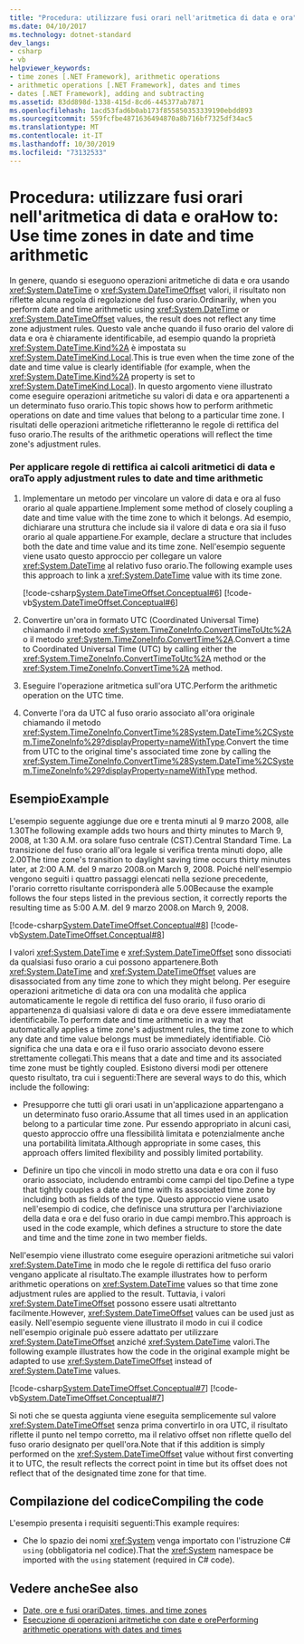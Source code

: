 ```yaml
---
title: "Procedura: utilizzare fusi orari nell'aritmetica di data e ora"
ms.date: 04/10/2017
ms.technology: dotnet-standard
dev_langs:
- csharp
- vb
helpviewer_keywords:
- time zones [.NET Framework], arithmetic operations
- arithmetic operations [.NET Framework], dates and times
- dates [.NET Framework], adding and subtracting
ms.assetid: 83dd898d-1338-415d-8cd6-445377ab7871
ms.openlocfilehash: 1acd53fad6b0ab173f855850353339190ebdd893
ms.sourcegitcommit: 559fcfbe4871636494870a8b716bf7325df34ac5
ms.translationtype: MT
ms.contentlocale: it-IT
ms.lasthandoff: 10/30/2019
ms.locfileid: "73132533"
---
```

# <a name="how-to-use-time-zones-in-date-and-time-arithmetic"></a><span data-ttu-id="09220-102">Procedura: utilizzare fusi orari nell'aritmetica di data e ora</span><span class="sxs-lookup"><span data-stu-id="09220-102">How to: Use time zones in date and time arithmetic</span></span>

<span data-ttu-id="09220-103">In genere, quando si eseguono operazioni aritmetiche di data e ora usando <xref:System.DateTime> o <xref:System.DateTimeOffset> valori, il risultato non riflette alcuna regola di regolazione del fuso orario.</span><span class="sxs-lookup"><span data-stu-id="09220-103">Ordinarily, when you perform date and time arithmetic using <xref:System.DateTime> or <xref:System.DateTimeOffset> values, the result does not reflect any time zone adjustment rules.</span></span> <span data-ttu-id="09220-104">Questo vale anche quando il fuso orario del valore di data e ora è chiaramente identificabile, ad esempio quando la proprietà <xref:System.DateTime.Kind%2A> è impostata su <xref:System.DateTimeKind.Local>.</span><span class="sxs-lookup"><span data-stu-id="09220-104">This is true even when the time zone of the date and time value is clearly identifiable (for example, when the <xref:System.DateTime.Kind%2A> property is set to <xref:System.DateTimeKind.Local>).</span></span> <span data-ttu-id="09220-105">In questo argomento viene illustrato come eseguire operazioni aritmetiche su valori di data e ora appartenenti a un determinato fuso orario.</span><span class="sxs-lookup"><span data-stu-id="09220-105">This topic shows how to perform arithmetic operations on date and time values that belong to a particular time zone.</span></span> <span data-ttu-id="09220-106">I risultati delle operazioni aritmetiche rifletteranno le regole di rettifica del fuso orario.</span><span class="sxs-lookup"><span data-stu-id="09220-106">The results of the arithmetic operations will reflect the time zone's adjustment rules.</span></span>

### <a name="to-apply-adjustment-rules-to-date-and-time-arithmetic"></a><span data-ttu-id="09220-107">Per applicare regole di rettifica ai calcoli aritmetici di data e ora</span><span class="sxs-lookup"><span data-stu-id="09220-107">To apply adjustment rules to date and time arithmetic</span></span>

1. <span data-ttu-id="09220-108">Implementare un metodo per vincolare un valore di data e ora al fuso orario al quale appartiene.</span><span class="sxs-lookup"><span data-stu-id="09220-108">Implement some method of closely coupling a date and time value with the time zone to which it belongs.</span></span> <span data-ttu-id="09220-109">Ad esempio, dichiarare una struttura che include sia il valore di data e ora sia il fuso orario al quale appartiene.</span><span class="sxs-lookup"><span data-stu-id="09220-109">For example, declare a structure that includes both the date and time value and its time zone.</span></span> <span data-ttu-id="09220-110">Nell'esempio seguente viene usato questo approccio per collegare un valore <xref:System.DateTime> al relativo fuso orario.</span><span class="sxs-lookup"><span data-stu-id="09220-110">The following example uses this approach to link a <xref:System.DateTime> value with its time zone.</span></span>

   [!code-csharp[System.DateTimeOffset.Conceptual#6](../../../samples/snippets/csharp/VS_Snippets_CLR_System/system.DateTimeOffset.Conceptual/cs/Conceptual6.cs#6)]
   [!code-vb[System.DateTimeOffset.Conceptual#6](../../../samples/snippets/visualbasic/VS_Snippets_CLR_System/system.DateTimeOffset.Conceptual/vb/Conceptual6.vb#6)]

2. <span data-ttu-id="09220-111">Convertire un'ora in formato UTC (Coordinated Universal Time) chiamando il metodo <xref:System.TimeZoneInfo.ConvertTimeToUtc%2A> o il metodo <xref:System.TimeZoneInfo.ConvertTime%2A>.</span><span class="sxs-lookup"><span data-stu-id="09220-111">Convert a time to Coordinated Universal Time (UTC) by calling either the <xref:System.TimeZoneInfo.ConvertTimeToUtc%2A> method or the <xref:System.TimeZoneInfo.ConvertTime%2A> method.</span></span>

3. <span data-ttu-id="09220-112">Eseguire l'operazione aritmetica sull'ora UTC.</span><span class="sxs-lookup"><span data-stu-id="09220-112">Perform the arithmetic operation on the UTC time.</span></span>

4. <span data-ttu-id="09220-113">Converte l'ora da UTC al fuso orario associato all'ora originale chiamando il metodo <xref:System.TimeZoneInfo.ConvertTime%28System.DateTime%2CSystem.TimeZoneInfo%29?displayProperty=nameWithType>.</span><span class="sxs-lookup"><span data-stu-id="09220-113">Convert the time from UTC to the original time's associated time zone by calling the <xref:System.TimeZoneInfo.ConvertTime%28System.DateTime%2CSystem.TimeZoneInfo%29?displayProperty=nameWithType> method.</span></span>

## <a name="example"></a><span data-ttu-id="09220-114">Esempio</span><span class="sxs-lookup"><span data-stu-id="09220-114">Example</span></span>

<span data-ttu-id="09220-115">L'esempio seguente aggiunge due ore e trenta minuti al 9 marzo 2008, alle 1.30</span><span class="sxs-lookup"><span data-stu-id="09220-115">The following example adds two hours and thirty minutes to March 9, 2008, at 1:30 A.M.</span></span> <span data-ttu-id="09220-116">ora solare fuso centrale (CST).</span><span class="sxs-lookup"><span data-stu-id="09220-116">Central Standard Time.</span></span> <span data-ttu-id="09220-117">La transizione del fuso orario all'ora legale si verifica trenta minuti dopo, alle 2.00</span><span class="sxs-lookup"><span data-stu-id="09220-117">The time zone's transition to daylight saving time occurs thirty minutes later, at 2:00 A.M.</span></span> <span data-ttu-id="09220-118">del 9 marzo 2008.</span><span class="sxs-lookup"><span data-stu-id="09220-118">on March 9, 2008.</span></span> <span data-ttu-id="09220-119">Poiché nell'esempio vengono seguiti i quattro passaggi elencati nella sezione precedente, l'orario corretto risultante corrisponderà alle 5.00</span><span class="sxs-lookup"><span data-stu-id="09220-119">Because the example follows the four steps listed in the previous section, it correctly reports the resulting time as 5:00 A.M.</span></span> <span data-ttu-id="09220-120">del 9 marzo 2008.</span><span class="sxs-lookup"><span data-stu-id="09220-120">on March 9, 2008.</span></span>

[!code-csharp[System.DateTimeOffset.Conceptual#8](../../../samples/snippets/csharp/VS_Snippets_CLR_System/system.DateTimeOffset.Conceptual/cs/Conceptual8.cs#8)]
[!code-vb[System.DateTimeOffset.Conceptual#8](../../../samples/snippets/visualbasic/VS_Snippets_CLR_System/system.DateTimeOffset.Conceptual/vb/Conceptual8.vb#8)]

<span data-ttu-id="09220-121">I valori <xref:System.DateTime> e <xref:System.DateTimeOffset> sono dissociati da qualsiasi fuso orario a cui possono appartenere.</span><span class="sxs-lookup"><span data-stu-id="09220-121">Both <xref:System.DateTime> and <xref:System.DateTimeOffset> values are disassociated from any time zone to which they might belong.</span></span> <span data-ttu-id="09220-122">Per eseguire operazioni aritmetiche di data ora con una modalità che applica automaticamente le regole di rettifica del fuso orario, il fuso orario di appartenenza di qualsiasi valore di data e ora deve essere immediatamente identificabile.</span><span class="sxs-lookup"><span data-stu-id="09220-122">To perform date and time arithmetic in a way that automatically applies a time zone's adjustment rules, the time zone to which any date and time value belongs must be immediately identifiable.</span></span> <span data-ttu-id="09220-123">Ciò significa che una data e ora e il fuso orario associato devono essere strettamente collegati.</span><span class="sxs-lookup"><span data-stu-id="09220-123">This means that a date and time and its associated time zone must be tightly coupled.</span></span> <span data-ttu-id="09220-124">Esistono diversi modi per ottenere questo risultato, tra cui i seguenti:</span><span class="sxs-lookup"><span data-stu-id="09220-124">There are several ways to do this, which include the following:</span></span>

- <span data-ttu-id="09220-125">Presupporre che tutti gli orari usati in un'applicazione appartengano a un determinato fuso orario.</span><span class="sxs-lookup"><span data-stu-id="09220-125">Assume that all times used in an application belong to a particular time zone.</span></span> <span data-ttu-id="09220-126">Pur essendo appropriato in alcuni casi, questo approccio offre una flessibilità limitata e potenzialmente anche una portabilità limitata.</span><span class="sxs-lookup"><span data-stu-id="09220-126">Although appropriate in some cases, this approach offers limited flexibility and possibly limited portability.</span></span>

- <span data-ttu-id="09220-127">Definire un tipo che vincoli in modo stretto una data e ora con il fuso orario associato, includendo entrambi come campi del tipo.</span><span class="sxs-lookup"><span data-stu-id="09220-127">Define a type that tightly couples a date and time with its associated time zone by including both as fields of the type.</span></span> <span data-ttu-id="09220-128">Questo approccio viene usato nell'esempio di codice, che definisce una struttura per l'archiviazione della data e ora e del fuso orario in due campi membro.</span><span class="sxs-lookup"><span data-stu-id="09220-128">This approach is used in the code example, which defines a structure to store the date and time and the time zone in two member fields.</span></span>

<span data-ttu-id="09220-129">Nell'esempio viene illustrato come eseguire operazioni aritmetiche sui valori <xref:System.DateTime> in modo che le regole di rettifica del fuso orario vengano applicate al risultato.</span><span class="sxs-lookup"><span data-stu-id="09220-129">The example illustrates how to perform arithmetic operations on <xref:System.DateTime> values so that time zone adjustment rules are applied to the result.</span></span> <span data-ttu-id="09220-130">Tuttavia, i valori <xref:System.DateTimeOffset> possono essere usati altrettanto facilmente.</span><span class="sxs-lookup"><span data-stu-id="09220-130">However, <xref:System.DateTimeOffset> values can be used just as easily.</span></span> <span data-ttu-id="09220-131">Nell'esempio seguente viene illustrato il modo in cui il codice nell'esempio originale può essere adattato per utilizzare <xref:System.DateTimeOffset> anziché <xref:System.DateTime> valori.</span><span class="sxs-lookup"><span data-stu-id="09220-131">The following example illustrates how the code in the original example might be adapted to use <xref:System.DateTimeOffset> instead of <xref:System.DateTime> values.</span></span>

[!code-csharp[System.DateTimeOffset.Conceptual#7](../../../samples/snippets/csharp/VS_Snippets_CLR_System/system.DateTimeOffset.Conceptual/cs/Conceptual6.cs#7)]
[!code-vb[System.DateTimeOffset.Conceptual#7](../../../samples/snippets/visualbasic/VS_Snippets_CLR_System/system.DateTimeOffset.Conceptual/vb/Conceptual6.vb#7)]

<span data-ttu-id="09220-132">Si noti che se questa aggiunta viene eseguita semplicemente sul valore <xref:System.DateTimeOffset> senza prima convertirlo in ora UTC, il risultato riflette il punto nel tempo corretto, ma il relativo offset non riflette quello del fuso orario designato per quell'ora.</span><span class="sxs-lookup"><span data-stu-id="09220-132">Note that if this addition is simply performed on the <xref:System.DateTimeOffset> value without first converting it to UTC, the result reflects the correct point in time but its offset does not reflect that of the designated time zone for that time.</span></span>

## <a name="compiling-the-code"></a><span data-ttu-id="09220-133">Compilazione del codice</span><span class="sxs-lookup"><span data-stu-id="09220-133">Compiling the code</span></span>

<span data-ttu-id="09220-134">L'esempio presenta i requisiti seguenti:</span><span class="sxs-lookup"><span data-stu-id="09220-134">This example requires:</span></span>

- <span data-ttu-id="09220-135">Che lo spazio dei nomi <xref:System> venga importato con l'istruzione C# `using` (obbligatoria nel codice).</span><span class="sxs-lookup"><span data-stu-id="09220-135">That the <xref:System> namespace be imported with the `using` statement (required in C# code).</span></span>

## <a name="see-also"></a><span data-ttu-id="09220-136">Vedere anche</span><span class="sxs-lookup"><span data-stu-id="09220-136">See also</span></span>

- [<span data-ttu-id="09220-137">Date, ore e fusi orari</span><span class="sxs-lookup"><span data-stu-id="09220-137">Dates, times, and time zones</span></span>](../../../docs/standard/datetime/index.md)
- [<span data-ttu-id="09220-138">Esecuzione di operazioni aritmetiche con date e ore</span><span class="sxs-lookup"><span data-stu-id="09220-138">Performing arithmetic operations with dates and times</span></span>](../../../docs/standard/datetime/performing-arithmetic-operations.md)
